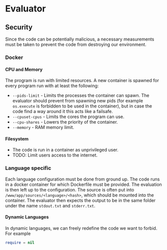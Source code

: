 # Evaluator
## Security

Since the code can be potentially malicious, a necessary measurements must be
taken to prevent the code from destroying our environment.
### Docker
#### CPU and Memory
The program is run with limited resources. A new container is spawned for every
program run with at least the following:
- `--pids-limit` - Limits the processes the container can spawn. The evaluator
should prevent from spawning new pids (for example `os.execute` is forbidden to
be used in the container), but in case the code find a way around it this acts like
a failsafe.
- `--cpuset-cpus` - Limits the cores the program can use.
- `--cpu-shares` - Lowers the priority of the container.
- `--memory` - RAM memory limit.

#### Filesystem
- The code is run in a container as unprivileged user.
- TODO: Limit users access to the internet.

### Language specific
Each language configuration must be done from ground up. The code runs in a docker container
for which Dockerfile must be provided. The evaluation is then left up to the configuration.
The source is often put into `/www/app/sources/<language>/<hash>`, which should be mounted
into the container. The evaluator then expects the output to be in the same folder under the
name `stdout.txt` and `stderr.txt`.

#### Dynamic Languages
In dynamic languages, we can freely redefine the code we want to forbid. For example
```lua
require = nil
```
